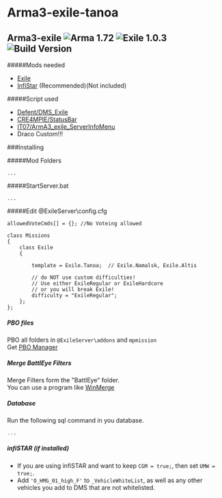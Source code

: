 # Arma3-exile-tanoa
## Arma3-exile ![Arma 1.72](https://img.shields.io/badge/Arma-1.72-blue.svg?style=plastic) ![Exile 1.0.3](https://img.shields.io/badge/Exile-1.0.3-C72651.svg?style=plastic) ![Build Version](https://img.shields.io/badge/Build_Version-1.0.1-lightgrey.svg?style=plastic)


#####Mods needed

* [Exile](http://www.exilemod.com/)
* [InfiStar](http://infistar.de) (Recommended)(Not included)

#####Script used

* [Defent/DMS_Exile](https://github.com/Defent/DMS_Exile)
* [CRE4MPIE/StatusBar](https://github.com/CRE4MPIE/StatusBar)
* [IT07/ArmA3_exile_ServerInfoMenu](https://github.com/IT07/ArmA3_exile_ServerInfoMenu)
* Draco Custom!!!

###Installing

#####Mod Folders
```
...
```

#####StartServer.bat
```
...
```

#####Edit @ExileServer\config.cfg
```
allowedVoteCmds[] = {}; //No Voteing allowed

class Missions
{
	class Exile
	{

		template = Exile.Tanoa;  // Exile.Namalsk, Exile.Altis
		
		// do NOT use custom difficulties!
		// Use either ExileRegular or ExileHardcore
		// or you will break Exile!
		difficulty = "ExileRegular";
	}; 
};
```

##### PBO  files
PBO all folders in ```@ExileServer\addons``` and ```mpmission```  
Get [PBO Manager](http://www.armaholic.com/page.php?id=16369)

##### Merge BattlEye Filters
Merge Filters form the "BattlEye" folder.  
You can use a program like [WinMerge](http://winmerge.org/)

##### Database
Run the following sql command in you database. 
```sql
...
```

##### infiSTAR (if installed)
* If you are using infiSTAR and want to keep ```CGM = true;```, then set ```UMW = true;```.
* Add ```'O_HMG_01_high_F'``` to ```_VehicleWhiteList```, as well as any other vehicles you add to DMS that are not whitelisted.
